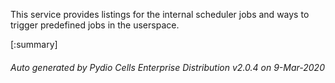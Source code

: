 






This service provides listings for the internal scheduler jobs and ways to trigger predefined jobs in the userspace.

[:summary]

###### Auto generated by Pydio Cells Enterprise Distribution v2.0.4 on 9-Mar-2020

